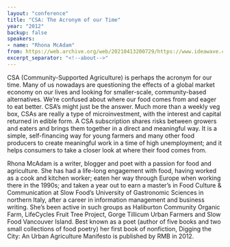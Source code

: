 ```yaml
---
layout: "conference"
title: "CSA: The Acronym of our Time"
year: "2012"
backup: false
speakers:
- name: "Rhona McAdam"
from: https://web.archive.org/web/20210413200729/https://www.ideawave.ca/2012-conference/csa-the-acronym-of-our-time
excerpt_separator: "<!--about-->"
---
```


CSA (Community-Supported Agriculture) is perhaps the acronym for our time.
Many of us nowadays are questioning the effects of a global market economy on
our lives and looking for smaller-scale, community-based alternatives. We’re
confused about where our food comes from and eager to eat better. CSA’s might
just be the answer. Much more than a weekly veg box, CSAs are really a type of
microinvestment, with the interest and capital returned in edible form. A CSA
subscription shares risks between growers and eaters and brings them together
in a direct and meaningful way. It is a simple, self-financing way for young
farmers and many other food producers to create meaningful work in a time of
high unemployment; and it helps consumers to take a closer look at where their
food comes from.

<!--about-->

Rhona McAdam is a writer, blogger and poet with a passion for food and
agriculture. She has had a life-long engagement with food, having worked as a
cook and kitchen worker; eaten her way through Europe when working there in
the 1990s; and taken a year out to earn a master’s in Food Culture &
Communication at Slow Food’s University of Gastronomic Sciences in northern
Italy, after a career in information management and business writing. She’s
been active in such groups as Haliburton Community Organic Farm, LifeCycles
Fruit Tree Project, Gorge Tillicum Urban Farmers and Slow Food Vancouver
Island. Best known as a poet (author of five books and two small collections
of food poetry) her first book of nonfiction, Digging the City: An Urban
Agriculture Manifesto is published by RMB in 2012.
